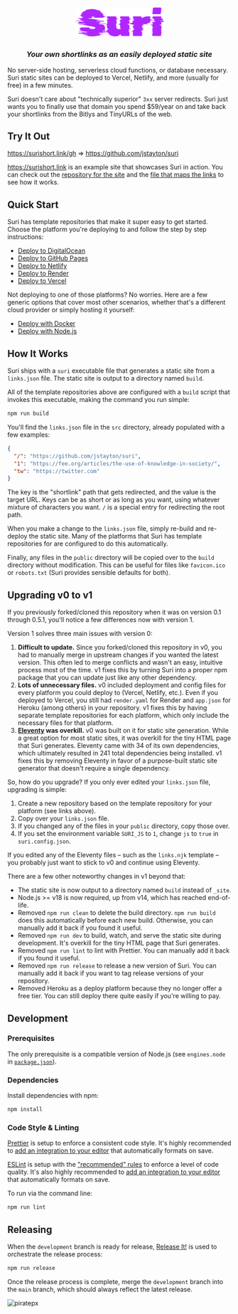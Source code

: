 <h1 align="center" width="100%">
  <img src="logo.png" width="200" alt="Suri" />
</h1>

<h3 align="center" width="100%">
  <i>Your own shortlinks as an easily deployed static site</i>
</h3>

No server-side hosting, serverless cloud functions, or database necessary. Suri
static sites can be deployed to Vercel, Netlify, and more (usually for free) in
a few minutes.

Suri doesn't care about "technically superior" `3xx` server redirects. Suri just
wants you to finally use that domain you spend \$59/year on and take back your
shortlinks from the Bitlys and TinyURLs of the web.

## Try It Out

https://surishort.link/gh ⇒ https://github.com/jstayton/suri

https://surishort.link is an example site that showcases Suri in action. You can
check out the
[repository for the site](https://github.com/staticsuri/surishort.link) and the
[file that maps the links](https://github.com/staticsuri/surishort.link) to see
how it works.

## Quick Start

Suri has template repositories that make it super easy to get started. Choose
the platform you're deploying to and follow the step by step instructions:

- [Deploy to DigitalOcean](https://github.com/staticsuri/suri-deploy-digitalocean)
- [Deploy to GitHub Pages](https://github.com/staticsuri/suri-deploy-github)
- [Deploy to Netlify](https://github.com/staticsuri/suri-deploy-netlify)
- [Deploy to Render](https://github.com/staticsuri/suri-deploy-render)
- [Deploy to Vercel](https://github.com/staticsuri/suri-deploy-vercel)

Not deploying to one of those platforms? No worries. Here are a few generic
options that cover most other scenarios, whether that's a different cloud
provider or simply hosting it yourself:

- [Deploy with Docker](https://github.com/staticsuri/suri-deploy-docker)
- [Deploy with Node.js](https://github.com/staticsuri/suri-deploy-nodejs)

## How It Works

Suri ships with a `suri` executable file that generates a static site from a
`links.json` file. The static site is output to a directory named `build`.

All of the template repositories above are configured with a `build` script that
invokes this executable, making the command you run simple:

```bash
npm run build
```

You'll find the `links.json` file in the `src` directory, already populated with
a few examples:

```json
{
  "/": "https://github.com/jstayton/suri",
  "1": "https://fee.org/articles/the-use-of-knowledge-in-society/",
  "tw": "https://twitter.com"
}
```

The key is the "shortlink" path that gets redirected, and the value is the
target URL. Keys can be as short or as long as you want, using whatever mixture
of characters you want. `/` is a special entry for redirecting the root path.

When you make a change to the `links.json` file, simply re-build and re-deploy
the static site. Many of the platforms that Suri has template repositories for
are configured to do this automatically.

Finally, any files in the `public` directory will be copied over to the `build`
directory without modification. This can be useful for files like `favicon.ico`
or `robots.txt` (Suri provides sensible defaults for both).

## Upgrading v0 to v1

If you previously forked/cloned this repository when it was on version 0.1
through 0.5.1, you'll notice a few differences now with version 1.

Version 1 solves three main issues with version 0:

1. **Difficult to update.** Since you forked/cloned this repository in v0, you
   had to manually merge in upstream changes if you wanted the latest version.
   This often led to merge conflicts and wasn't an easy, intuitive process most
   of the time. v1 fixes this by turning Suri into a proper npm package that you
   can update just like any other dependency.
2. **Lots of unnecessary files.** v0 included deployment and config files for
   every platform you could deploy to (Vercel, Netlify, etc.). Even if you
   deployed to Vercel, you still had `render.yaml` for Render and `app.json` for
   Heroku (among others) in your repository. v1 fixes this by having separate
   template repositories for each platform, which only include the necessary
   files for that platform.
3. **[Eleventy](https://www.11ty.dev/) was overkill.** v0 was built on it for
   static site generation. While a great option for most static sites, it was
   overkill for the tiny HTML page that Suri generates. Eleventy came with 34 of
   its own dependencies, which ultimately resulted in 241 total dependencies
   being installed. v1 fixes this by removing Eleventy in favor of a
   purpose-built static site generator that doesn't require a single dependency.

So, how do you upgrade? If you only ever edited your `links.json` file,
upgrading is simple:

1. Create a new repository based on the template repository for your platform
   (see links above).
2. Copy over your `links.json` file.
3. If you changed any of the files in your `public` directory, copy those over.
4. If you set the environment variable `SURI_JS` to `1`, change `js` to `true`
   in `suri.config.json`.

If you edited any of the Eleventy files – such as the `links.njk` template – you
probably just want to stick to v0 and continue using Eleventy.

There are a few other noteworthy changes in v1 beyond that:

- The static site is now output to a directory named `build` instead of `_site`.
- Node.js >= v18 is now required, up from v14, which has reached end-of-life.
- Removed `npm run clean` to delete the build directory. `npm run build` does
  this automatically before each new build. Otherwise, you can manually add it
  back if you found it useful.
- Removed `npm run dev` to build, watch, and serve the static site during
  development. It's overkill for the tiny HTML page that Suri generates.
- Removed `npm run lint` to lint with Prettier. You can manually add it back if
  you found it useful.
- Removed `npm run release` to release a new version of Suri. You can manually
  add it back if you want to tag release versions of your repository.
- Removed Heroku as a deploy platform because they no longer offer a free tier.
  You can still deploy there quite easily if you're willing to pay.

## Development

### Prerequisites

The only prerequisite is a compatible version of Node.js (see `engines.node` in
[`package.json`](package.json)).

### Dependencies

Install dependencies with npm:

```bash
npm install
```

### Code Style & Linting

[Prettier](https://prettier.io/) is setup to enforce a consistent code style.
It's highly recommended to
[add an integration to your editor](https://prettier.io/docs/en/editors.html)
that automatically formats on save.

[ESLint](https://eslint.org/) is setup with the
["recommended" rules](https://eslint.org/docs/latest/rules/) to enforce a level
of code quality. It's also highly recommended to
[add an integration to your editor](https://eslint.org/docs/latest/use/integrations#editors)
that automatically formats on save.

To run via the command line:

```bash
npm run lint
```

## Releasing

When the `development` branch is ready for release,
[Release It!](https://github.com/release-it/release-it) is used to orchestrate
the release process:

```bash
npm run release
```

Once the release process is complete, merge the `development` branch into the
`main` branch, which should always reflect the latest release.

![piratepx](https://app.piratepx.com/ship?p=e91ddd1b-31ad-4c36-b03e-be4a1e9a7678&i=suri)
